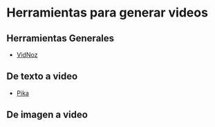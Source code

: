 # Herramientas para generar videos

## Herramientas Generales
* [VidNoz](https://es.vidnoz.com/)

## De texto a video
* [Pika](https://pika.art/home)

## De imagen a video
